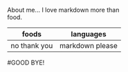 About me... I love markdown more than  
food.

|foods | languages |
|-----  | ------|
|no thank you | markdown please|

<!-- I am keeping the "!" for joy -->
#GOOD BYE!